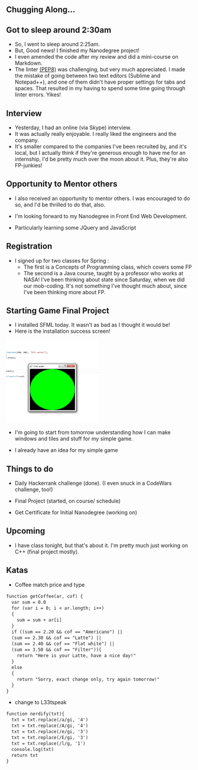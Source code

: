 ## Chugging Along...

## Got to sleep around 2:30am

- So, I went to sleep around 2:25am.
- But, Good news! I finished my Nanodegree project!
- I even amended the code after my review and 
  did a mini-course on Markdown.
- The linter [(PEP8)](https://www.python.org/dev/peps/pep-0008/) was challenging, but very much
  appreciated. I made the mistake of going between
  two text editors (Sublime and Notepad++), and one
  of them didn't have proper settings for tabs and spaces.
  That resulted in my having to spend some time going through
  linter errors. Yikes!
  
## Interview

- Yesterday, I had an online (via Skype) interview.
- It was actually really enjoyable. I really liked the
  engineers and the company. 
- It's smaller compared to the companies I've been 
  recruited by, and it's local, but I actually think
  if they're generous enough to have me for an internship,
  I'd be pretty much over the moon about it. Plus, they're
  also FP-junkies!
  
## Opportunity to Mentor others

- I also received an opportunity to mentor others. 
  I was encouraged to do so, and I'd be thrilled to do that, also.
  
- I'm looking forward to my Nanodegree in Front End Web Development.
- Particularly learning some JQuery and JavaScript

## Registration

- I signed up for two classes for Spring : 
  - The first is a Concepts of Programming class, which covers some FP
  - The second is a Java course, taught by a professor who works at NASA!
    I've been thinking about state since Saturday, when we did our mob-coding.
    It's not something I've thought much about, since I've been thinking more 
    about FP.
  
## Starting Game Final Project

- I installed SFML today. It wasn't as bad as I thought it would be!
- Here is the installation success screen!

<img src="/images/sfml/sfml_001.png" width="250">

- I'm going to start from tomorrow understanding how I can make 
  windows and tiles and stuff for my simple game. 
  
- I already have an idea for my simple game

## Things to do

- Daily Hackerrank challenge (done). 
  (I even snuck in a CodeWars challenge, too!)
  
- Final Project (started, on course/ schedule)

- Get Certificate for Initial Nanodegree (working on)

## Upcoming

- I have class tonight, but that's about it.
  I'm pretty much just working on C++ (final project
  mostly).
  
  
## Katas

- Coffee match price and type

```
function getCoffee(ar, cof) {
  var sum = 0.0
  for (var i = 0; i < ar.length; i++)
  {
    sum = sum + ar[i]
  }
  if ((sum == 2.20 && cof == "Americano") ||
  (sum == 2.30 && cof == "Latte") ||
  (sum == 2.40 && cof == "Flat white") || 
  (sum == 3.50 && cof == "Filter")){
    return "Here is your Latte, have a nice day!"
  }
  else
  {
    return "Sorry, exact change only, try again tomorrow!"
  }
}
```

- change to L33tspeak

```
function nerdify(txt){
  txt = txt.replace(/a/gi, '4')
  txt = txt.replace(/A/gi, '4')
  txt = txt.replace(/e/gi, '3')
  txt = txt.replace(/E/gi, '3')
  txt = txt.replace(/l/g, '1')
  console.log(txt)
  return txt
}
```

  


